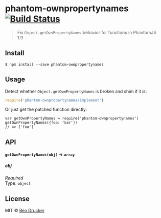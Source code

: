 # phantom-ownpropertynames [![Build Status](https://travis-ci.org/bendrucker/phantom-ownpropertynames.svg?branch=master)](https://travis-ci.org/bendrucker/phantom-ownpropertynames)

> Fix `Object.getOwnPropertyNames` behavior for functions in PhantomJS 1.9


## Install

```
$ npm install --save phantom-ownpropertynames
```


## Usage

Detect whether `Object.getOwnPropertyNames` is broken and shim if it is:

```js
require('phantom-ownpropertynames/implement')
```

Or just get the patched function directly:

```
var getOwnPropertyNames = require('phantom-ownpropertynames')
getOwnPropertyNames({foo: 'bar'})
// => ['foo']
```

## API

#### `getOwnPropertyNames(obj)` -> `array`

##### obj

*Required*  
Type: `object`

## License

MIT © [Ben Drucker](http://bendrucker.me)
